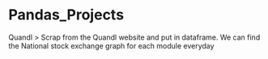 # Pandas_Projects
Quandl > Scrap from the Quandl website and put in dataframe. 
We can find the National stock exchange graph for each module everyday
